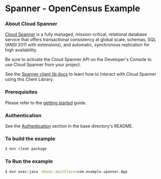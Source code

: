 # Spanner - OpenCensus Example

### About Cloud Spanner

[Cloud Spanner](https://cloud.google.com/spanner/) is a fully managed, mission-critical, 
relational database service that offers transactional consistency at global scale, 
schemas, SQL (ANSI 2011 with extensions), and automatic, synchronous replication 
for high availability.

Be sure to activate the Cloud Spanner API on the Developer's Console to
use Cloud Spanner from your project.

See the [Spanner client lib docs](https://googleapis.dev/java/google-cloud-clients/latest/index.html?com/google/cloud/spanner/package-summary.html) to learn how to
interact with Cloud Spanner using this Client Library.

### Prerequisites
Please refer to the [getting
started](https://cloud.google.com/spanner/docs/getting-started/java/) guide.

### Authentication
See the [Authentication](https://github.com/googleapis/google-cloud-java#authentication) section in the base directory's README.

### To build the example
```bash
$ mvn clean package
```

### To Run the example
```bash
$ mvn exec:java -Dexec.mainClass=com.example.spanner.App
```
